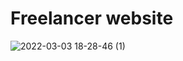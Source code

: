 # Freelancer website

![2022-03-03 18-28-46 (1)](https://user-images.githubusercontent.com/83511051/156656694-273ad1ea-1c94-45ea-9d7a-17f5825eeadc.gif)
